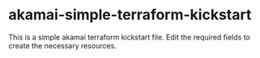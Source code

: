 # akamai-simple-terraform-kickstart
This is a simple akamai terraform kickstart file. Edit the required fields to create the necessary resources.
